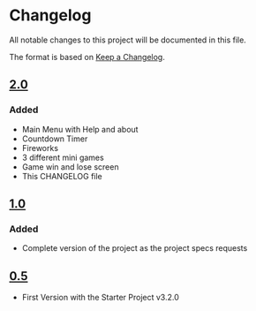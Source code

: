 # Changelog
All notable changes to this project will be documented in this file.

The format is based on [Keep a Changelog](http://keepachangelog.com/en/1.0.0/).

## [2.0](../../releases/tag/v2.0)
### Added
- Main Menu with Help and about
- Countdown Timer
- Fireworks
- 3 different mini games
- Game win and lose screen
- This CHANGELOG file

## [1.0](../../releases/tag/v1.1)
### Added
- Complete version of the project as the project specs requests

## [0.5](../../releases/tag/v0.5)
- First Version with the Starter Project v3.2.0
